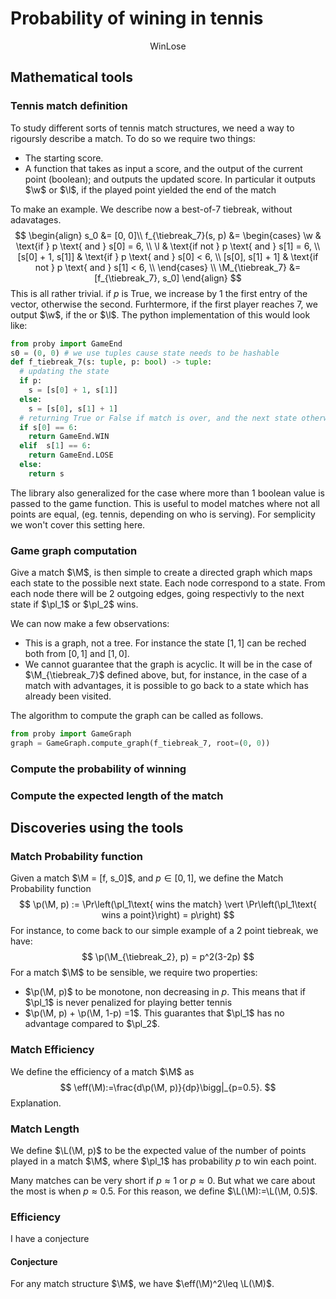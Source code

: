 # Probability of wining in tennis

$$
\newcommand{\w}{\text{Win}}
\newcommand{\l}{\text{Lose}}
\newcommand{\tiebreak}{\text{Tiebreak}}
\newcommand{\M}{\mathcal{M}}
\newcommand{\p}{\mathcal{P}}
\newcommand{\pl}{\text{Player}}
\newcommand{\eff}{\mathcal{E}}
\newcommand{\L}{\mathcal{L}}
\w\l
$$



## Mathematical tools

### Tennis match definition

To study different sorts of tennis match structures, we need a way to rigoursly describe a match. To do so we require two things:

* The starting score.
* A function that takes as input a score, and the output of the current point (boolean); and outputs the updated score. In particular it outputs $\w$ or $\l$, if the played point yielded the end of the match

To make an example. We describe now a best-of-7 tiebreak, without adavatages.
$$
\begin{align}
s_0 &= [0, 0]\\
f_{\tiebreak_7}(s, p) &=
\begin{cases} 
 \w & \text{if } p \text{ and } s[0] = 6, \\
 \l & \text{if not } p \text{ and } s[1] = 6, \\
[s[0] + 1, s[1]] & \text{if } p \text{ and } s[0] < 6, \\
[s[0], s[1] + 1] & \text{if not } p \text{ and } s[1] < 6, \\
\end{cases}
\\
\M_{\tiebreak_7} &= [f_{\tiebreak_7}, s_0]
\end{align}
$$
This is all rather trivial. if $p$ is $\text{True}$, we increase by $1$ the first entry of the vector, otherwise the second. Furhtermore, if the first player reaches $7$, we output $\w$, if the  or $\l$. The python implementation of this would look like:

```python
from proby import GameEnd
s0 = (0, 0) # we use tuples cause state needs to be hashable
def f_tiebreak_7(s: tuple, p: bool) -> tuple:
  # updating the state
  if p:
    s = [s[0] + 1, s[1]]
  else:
    s = [s[0], s[1] + 1]
  # returning True or False if match is over, and the next state otherwise
  if s[0] == 6:
    return GameEnd.WIN
  elif  s[1] == 6:
    return GameEnd.LOSE
  else:
    return s
```

The library also generalized for the case where more than 1 boolean value is passed to the game function. This is useful to model matches where not all points are equal, (eg. tennis, depending on who is serving). For semplicity we won't cover this setting here.

### Game graph computation

Give a match $\M$, is then simple to create a directed graph which maps each state to the possible next state. Each node correspond to a state. From each node there will be $2$ outgoing edges, going respectivly to the next state if $\pl_1$ or $\pl_2$ wins.

We can now make a few observations:

* This is a graph, not a tree. For instance the state $[1,1]$ can be reched both from $[0,1]$ and $[1,0]$.
* We cannot guarantee that the graph is acyclic. It will be in the case of $\M_{\tiebreak_7}$ defined above, but, for instance, in the case of a match with advantages, it is possible to go back to a state which has already been visited.

The algorithm to compute the graph can be called as follows.

```python
from proby import GameGraph
graph = GameGraph.compute_graph(f_tiebreak_7, root=(0, 0))
```

### Compute the probability of winning



### Compute the expected length of the match



## Discoveries using the tools

### Match Probability function

Given a match $\M = [f, s_0]$, and $p \in [0, 1]$, we define the Match Probability function
$$
\p(\M, p) := \Pr\left(\pl_1\text{ wins the match} \vert \Pr\left(\pl_1\text{ wins a point}\right) = p\right)
$$
For instance, to come back to our simple example of a 2 point tiebreak, we have:
$$
\p(\M_{\tiebreak_2}, p) = p^2(3-2p)
$$
For a match $\M$ to be sensible, we require two properties:

* $\p(\M, p)$ to be monotone, non decreasing in $p$. This means that if $\pl_1$ is never penalized for playing better tennis
* $\p(\M, p) + \p(\M, 1-p) =1$. This guarantes that $\pl_1$ has no advantage compared to $\pl_2$. 

### Match Efficiency

We define the efficiency of a match $\M$ as
$$
\eff(\M):=\frac{d\p(\M, p)}{dp}\bigg|_{p=0.5}.
$$
Explanation. 

### Match Length

We define $\L(\M, p)$ to be the expected value of the number of points played in a match $\M$, where $\pl_1$ has probability $p$ to win each point.

Many matches can be very short if $p\approx 1$ or $p\approx 0$. But what we care about the most is when $p \approx 0.5$. For this reason, we define $\L(\M):=\L(\M, 0.5)$. 

### Efficiency

I have a conjecture

#### Conjecture

For any match structure $\M$, we have $\eff(\M)^2\leq \L(\M)$.
